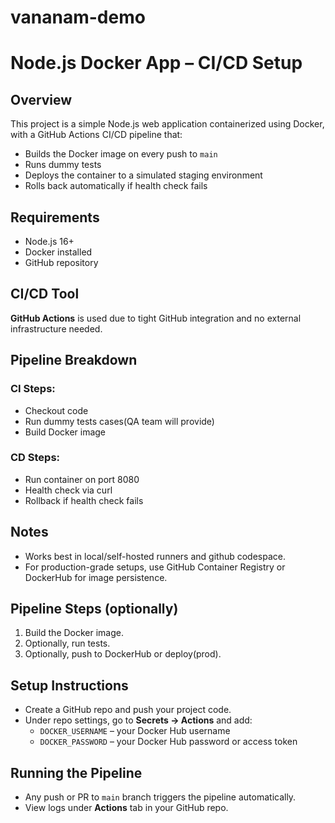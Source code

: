 # vananam-demo

# Node.js Docker App – CI/CD Setup

## Overview
This project is a simple Node.js web application containerized using Docker, with a GitHub Actions CI/CD pipeline that:

- Builds the Docker image on every push to `main`
- Runs dummy tests
- Deploys the container to a simulated staging environment
- Rolls back automatically if health check fails

## Requirements
- Node.js 16+
- Docker installed
- GitHub repository

## CI/CD Tool
**GitHub Actions** is used due to tight GitHub integration and no external infrastructure needed.

## Pipeline Breakdown

### CI Steps:
- Checkout code
- Run dummy tests cases(QA team will provide)
- Build Docker image

### CD Steps:
- Run container on port 8080
- Health check via curl
- Rollback if health check fails

## Notes
- Works best in local/self-hosted runners and github codespace.
- For production-grade setups, use GitHub Container Registry or DockerHub for image persistence.




## Pipeline Steps (optionally)

1. Build the Docker image.
2. Optionally, run tests.
3. Optionally, push to DockerHub or deploy(prod).

## Setup Instructions
- Create a GitHub repo and push your project code.
- Under repo settings, go to **Secrets → Actions** and add:
  - `DOCKER_USERNAME` – your Docker Hub username
  - `DOCKER_PASSWORD` – your Docker Hub password or access token

## Running the Pipeline
- Any push or PR to `main` branch triggers the pipeline automatically.
- View logs under **Actions** tab in your GitHub repo.
